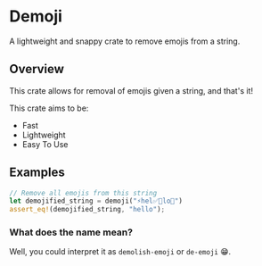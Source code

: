 # Demoji

A lightweight and snappy crate to remove emojis from a string.

## Overview

This crate allows for removal of emojis given a string, and that's it!

This crate aims to be:

- Fast
- Lightweight
- Easy To Use

## Examples

```rust
// Remove all emojis from this string
let demojified_string = demoji("⚡hel✅🙂lo🙂")
assert_eq!(demojified_string, "hello");
```

### What does the name mean?

Well, you could interpret it as `demolish-emoji` or `de-emoji` 😁.
